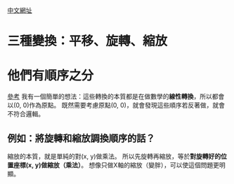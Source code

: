 [中文網址](https://webgl2fundamentals.org/webgl/lessons/zh_cn/webgl-2d-matrices.html)

# 三種變換：平移、旋轉、縮放

# 他們有順序之分
[參考](https://blog.csdn.net/pizi0475/article/details/9840921)
我有一個簡單的想法：這些轉換的本質都是在做數學的**線性轉換**，所以都會以(0, 0)作為原點。
既然需要考慮原點(0, 0)，就會發現這些順序若反著做，就會不符合邏輯。

## 例如：將旋轉和縮放調換順序的話？
縮放的本質，就是單純的對(x, y)做乘法。
所以先旋轉再縮放，等於**對旋轉好的位置座標(x, y)做縮放（乘法）**。
想像只做X軸的縮放（變胖），可以使這個問題更明顯。
